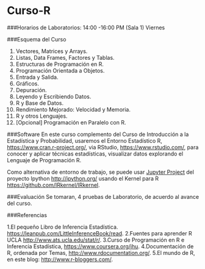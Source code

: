 # Curso-R
###Horarios de Laboratorios: 14:00 -16:00 PM (Sala 1) Viernes

###Esquema del Curso

1. Vectores, Matrices y Arrays.
2. Listas, Data Frames, Factores y Tablas.
3. Estructuras de Programación en R.
4. Programación Orientada a Objetos.
5. Entrada y Salida.
6. Gráficos.
7. Depuración.
8. Leyendo y Escribiendo Datos.
9. R y Base de Datos.
10. Rendimiento Mejorado: Velocidad y Memoria.
11. R y otros Lenguajes.
12. [Opcional] Programación en Paralelo con R.

###Software
En este curso complemento del Curso de Introducción a la Estadística y Probabilidad, usaremos el Entorno Estadístico R, https://www.cran.r-project.org/, via RStudio, https://www.rstudio.com/, para conocer y aplicar técnicas estadísticas, visualizar datos explorando el Lenguaje de Programación R.

Como alternativa de entorno de trabajo, se puede usar [Jupyter Project](https://jupyter.org/) del proyecto Ipython http://ipython.org/ usando el Kernel para R https://github.com/IRkernel/IRkernel.

###Evaluación
Se tomaran, 4 pruebas de Laboratorio, de acuerdo al avance del curso.

###Referencias

1.El pequeño Libro de Inferencia Estadística. https://leanpub.com/LittleInferenceBook/read.
2.Fuentes para aprender R UCLA http://www.ats.ucla.edu/stat/r/.
3.Curso de Programación en R e Inferencia Estadística, https://www.coursera.org/jhu.
4.Documentación de R, ordenada por Temas, http://www.rdocumentation.org/.
5.El mundo de R, en este blog: http://www.r-bloggers.com/.

